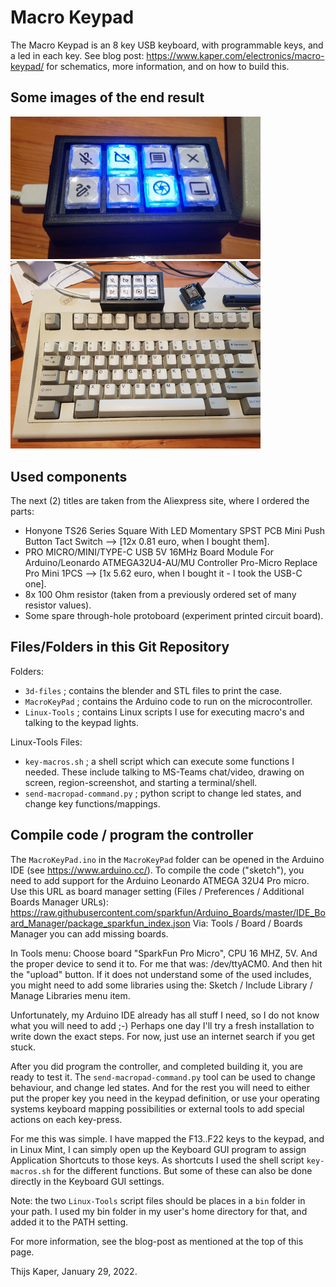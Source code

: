 # Macro Keypad

The Macro Keypad is an 8 key USB keyboard, with programmable keys, and a led in each key.
See blog post: https://www.kaper.com/electronics/macro-keypad/ for schematics, more information, and on
how to build this.

## Some images of the end result

<img src="lights-on.png" width="400" alt="Lights On" title="Lights On">

<img src="end-result.jpg" width="400" alt="End Result" title="End Result">

## Used components

The next (2) titles are taken from the Aliexpress site, where I ordered the parts:

- Honyone TS26 Series Square With LED Momentary SPST PCB Mini Push Button Tact Switch -->  [12x 0.81 euro, when I bought them].
- PRO MICRO/MINI/TYPE-C USB 5V 16MHz Board Module For Arduino/Leonardo ATMEGA32U4-AU/MU Controller Pro-Micro Replace Pro Mini 1PCS -->  [1x 5.62 euro, when I bought it - I took the USB-C one].
- 8x 100 Ohm resistor (taken from a previously ordered set of many resistor values).
- Some spare through-hole protoboard (experiment printed circuit board).

## Files/Folders in this Git Repository

Folders:

- ```3d-files``` ; contains the blender and STL files to print the case.
- ```MacroKeyPad``` ; contains the Arduino code to run on the microcontroller.
- ```Linux-Tools``` ; contains Linux scripts I use for executing macro's and talking to the keypad lights.

Linux-Tools Files:

- ```key-macros.sh``` ; a shell script which can execute some functions I needed. These include talking to MS-Teams
  chat/video, drawing on screen, region-screenshot, and starting a terminal/shell.
- ```send-macropad-command.py``` ; python script to change led states, and change key functions/mappings.

## Compile code / program the controller

The ```MacroKeyPad.ino``` in the ```MacroKeyPad``` folder can be opened in the Arduino IDE (see https://www.arduino.cc/).
To compile the code ("sketch"), you need to add support for the Arduino Leonardo ATMEGA 32U4 Pro micro.
Use this URL as board manager setting (Files / Preferences / Additional Boards Manager URLs):
https://raw.githubusercontent.com/sparkfun/Arduino_Boards/master/IDE_Board_Manager/package_sparkfun_index.json
Via: Tools / Board / Boards Manager you can add missing boards.

In Tools menu: Choose board "SparkFun Pro Micro", CPU 16 MHZ, 5V. And the proper device to send it to.
For me that was: /dev/ttyACM0. And then hit the "upload" button.
If it does not understand some of the used includes, you might need to add some libraries using the:
Sketch / Include Library / Manage Libraries menu item.

Unfortunately, my Arduino IDE already has all stuff I need, so I do not know what you will need to add ;-)
Perhaps one day I'll try a fresh installation to write down the exact steps. For now, just use an internet
search if you get stuck.

After you did program the controller, and completed building it, you are ready to test it.
The ```send-macropad-command.py``` tool can be used to change behaviour, and change led states.
And for the rest you will need to either put the proper key you need in the keypad definition, or
use your operating systems keyboard mapping possibilities or external tools to add special actions on each
key-press.

For me this was simple. I have mapped the F13..F22 keys to the keypad, and in Linux Mint, I can simply
open up the Keyboard GUI program to assign Application Shortcuts to those keys. As shortcuts I used the
shell script ```key-macros.sh``` for the different functions. But some of these can also be done directly in the
Keyboard GUI settings.

Note: the two ```Linux-Tools``` script files should be places in a ```bin``` folder in your path. I used my
bin folder in my user's home directory for that, and added it to the PATH setting.

For more information, see the blog-post as mentioned at the top of this page.

Thijs Kaper, January 29, 2022.
